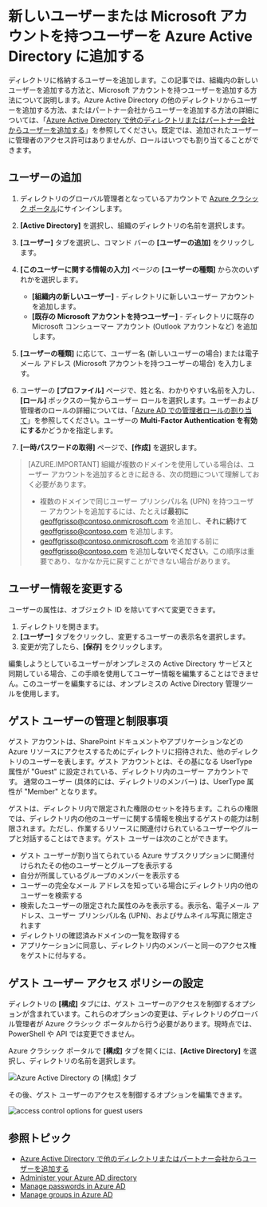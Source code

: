 <properties
	pageTitle="Azure Active Directory に新しいユーザーを追加する | Microsoft Azure"
	description="Azure Active Directory で新しいユーザーを追加する方法やユーザー情報を変更する方法を説明します。"
	services="active-directory"
	documentationCenter=""
	authors="curtand"
	manager="femila"
	editor=""/>

<tags
	ms.service="active-directory"
	ms.workload="identity"
	ms.tgt_pltfrm="na"
	ms.devlang="na"
	ms.topic="get-started-article"
	ms.date="09/22/2016"
	ms.author="curtand"/>

# 新しいユーザーまたは Microsoft アカウントを持つユーザーを Azure Active Directory に追加する

ディレクトリに格納するユーザーを追加します。この記事では、組織内の新しいユーザーを追加する方法と、Microsoft アカウントを持つユーザーを追加する方法について説明します。Azure Active Directory の他のディレクトリからユーザーを追加する方法、またはパートナー会社からユーザーを追加する方法の詳細については、「[Azure Active Directory で他のディレクトリまたはパートナー会社からユーザーを追加する](active-directory-create-users-external.md)」を参照してください。既定では、追加されたユーザーに管理者のアクセス許可はありませんが、ロールはいつでも割り当てることができます。

## ユーザーの追加

1. ディレクトリのグローバル管理者となっているアカウントで [Azure クラシック ポータル](https://manage.windowsazure.com)にサインインします。
2. **[Active Directory]** を選択し、組織のディレクトリの名前を選択します。
3. **[ユーザー]** タブを選択し、コマンド バーの **[ユーザーの追加]** をクリックします。
4. **[このユーザーに関する情報の入力]** ページの **[ユーザーの種類]** から次のいずれかを選択します。

	- **[組織内の新しいユーザー]** - ディレクトリに新しいユーザー アカウントを追加します。
	- **[既存の Microsoft アカウントを持つユーザー]** - ディレクトリに既存の Microsoft コンシューマー アカウント (Outlook アカウントなど) を追加します。

5. **[ユーザーの種類]** に応じて、ユーザー名 (新しいユーザーの場合) または電子メール アドレス (Microsoft アカウントを持つユーザーの場合) を入力します。
6. ユーザーの **[プロファイル]** ページで、姓と名、わかりやすい名前を入力し、**[ロール]** ボックスの一覧からユーザー ロールを選択します。ユーザーおよび管理者のロールの詳細については、「[Azure AD での管理者ロールの割り当て](active-directory-assign-admin-roles.md)」を参照してください。ユーザーの **Multi-Factor Authentication を有効にする**かどうかを指定します。
7. **[一時パスワードの取得]** ページで、**[作成]** を選択します。

> [AZURE.IMPORTANT] 組織が複数のドメインを使用している場合は、ユーザー アカウントを追加するときに起きる、次の問題について理解しておく必要があります。
>
> - 複数のドメインで同じユーザー プリンシパル名 (UPN) を持つユーザー アカウントを追加するには、たとえば**最初に** geoffgrisso@contoso.onmicrosoft.com を追加し、**それに続けて** geoffgrisso@contoso.com を追加します。
> - geoffgrisso@contoso.onmicrosoft.com を追加する前に geoffgrisso@contoso.com を追加**しないでください**。この順序は重要であり、なかなか元に戻すことができない場合があります。

## ユーザー情報を変更する

ユーザーの属性は、オブジェクト ID を除いてすべて変更できます。

1. ディレクトリを開きます。
2. **[ユーザー]** タブをクリックし、変更するユーザーの表示名を選択します。
3. 変更が完了したら、**[保存]** をクリックします。

編集しようとしているユーザーがオンプレミスの Active Directory サービスと同期している場合、この手順を使用してユーザー情報を編集することはできません。このユーザーを編集するには、オンプレミスの Active Directory 管理ツールを使用します。

## ゲスト ユーザーの管理と制限事項

ゲスト アカウントは、SharePoint ドキュメントやアプリケーションなどの Azure リソースにアクセスするためにディレクトリに招待された、他のディレクトリのユーザーを表します。ゲスト アカウントとは、その基になる UserType 属性が "Guest" に設定されている、ディレクトリ内のユーザー アカウントです。 通常のユーザー (具体的には、ディレクトリのメンバー) は、UserType 属性が "Member" となります。

ゲストは、ディレクトリ内で限定された権限のセットを持ちます。これらの権限では、ディレクトリ内の他のユーザーに関する情報を検出するゲストの能力は制限されます。ただし、作業するリソースに関連付けられているユーザーやグループと対話することはできます。ゲスト ユーザーは次のことができます。

- ゲスト ユーザーが割り当てられている Azure サブスクリプションに関連付けられたその他のユーザーとグループを表示する
- 自分が所属しているグループのメンバーを表示する
- ユーザーの完全なメール アドレスを知っている場合にディレクトリ内の他のユーザーを検索する
- 検索したユーザーの限定された属性のみを表示する。表示名、電子メール アドレス、ユーザー プリンシパル名 (UPN)、およびサムネイル写真に限定されます
- ディレクトリの確認済みドメインの一覧を取得する
- アプリケーションに同意し、ディレクトリ内のメンバーと同一のアクセス権をゲストに付与する。

## ゲスト ユーザー アクセス ポリシーの設定

ディレクトリの **[構成]** タブには、ゲスト ユーザーのアクセスを制御するオプションが含まれています。これらのオプションの変更は、ディレクトリのグローバル管理者が Azure クラシック ポータルから行う必要があります。現時点では、PowerShell や API では変更できません。

Azure クラシック ポータルで **[構成]** タブを開くには、**[Active Directory]** を選択し、ディレクトリの名前を選択します。

![Azure Active Directory の [構成] タブ][1]

その後、ゲスト ユーザーのアクセスを制御するオプションを編集できます。

![access control options for guest users][2]


## 参照トピック

- [Azure Active Directory で他のディレクトリまたはパートナー会社からユーザーを追加する](active-directory-create-users-external.md)
- [Administer your Azure AD directory](active-directory-administer.md)
- [Manage passwords in Azure AD](active-directory-manage-passwords.md)
- [Manage groups in Azure AD](active-directory-manage-groups.md)

<!--Image references-->
[1]: ./media/active-directory-create-users/RBACDirConfigTab.png
[2]: ./media/active-directory-create-users/RBACGuestAccessControls.png

<!---HONumber=AcomDC_0928_2016-->